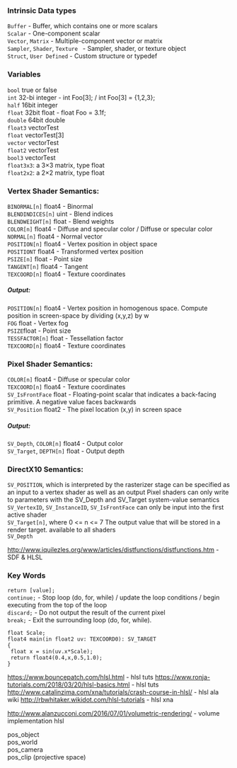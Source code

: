 ### Intrinsic Data types    
`Buffer` -   Buffer, which contains one or more scalars  
`Scalar`  -  One-component scalar  
`Vector`, `Matrix`  -  Multiple-component vector or matrix  
`Sampler`, `Shader`, `Texture `  - Sampler, shader, or texture object  
`Struct`, `User Defined`  - Custom structure or typedef  

### Variables
`bool` true or false  
`int` 32-bi integer  - int Foo[3]; / int Foo[3] = {1,2,3};  
`half` 16bit integer  
`float` 32bit float  - float Foo = 3.1f;  
`double` 64bit double  
`float3` vectorTest  
`float` vectorTest[3]  
`vector` vectorTest  
`float2` vectorTest    
`bool3` vectorTest    
`float3x3`: a 3×3 matrix, type float  
`float2x2`: a 2×2 matrix, type float  






### Vertex Shader Semantics:
`BINORMAL[n]`	float4 - Binormal	  
`BLENDINDICES[n]`	uint - Blend indices	    
`BLENDWEIGHT[n]`	float - Blend weights	    
`COLOR[n]`	float4 - Diffuse and specular color	/ Diffuse or specular color  
`NORMAL[n]` float4 -	Normal vector	  
`POSITION[n]`	float4 - Vertex position in object space  
`POSITIONT` 	float4 -	Transformed vertex position     
`PSIZE[n]`		float - Point size   
`TANGENT[n]`		float4 - Tangent    
`TEXCOORD[n]`		float4 - Texture coordinates 

##### Output: 
`POSITION[n]`	float4 - Vertex position in homogenous space. Compute position in screen-space by dividing (x,y,z) by w   
`FOG`	float - Vertex fog	   
`PSIZE`float -	Point size  
`TESSFACTOR[n]` float -	Tessellation factor  
`TEXCOORD[n]`	float4 - Texture coordinates   

### Pixel Shader Semantics:
`COLOR[n]`	float4 - Diffuse or specular color    
`TEXCOORD[n]` float4	- Texture coordinates	   
`SV_IsFrontFace` float - 	Floating-point scalar that indicates a back-facing primitive. A negative value faces backwards   
`SV_Position`	float2 - The pixel location (x,y) in screen space  

##### Output:    
`SV_Depth`, `COLOR[n]`	float4 - Output color	     
`SV_Target`, `DEPTH[n]`	float - Output depth	    

### DirectX10 Semantics:  
`SV_POSITION`, which is interpreted by the rasterizer stage can be specified as an input to a vertex shader as well as an output Pixel shaders can only write to parameters with the SV_Depth and SV_Target system-value semantics    
`SV_VertexID`, `SV_InstanceID`, `SV_IsFrontFace` can only be input into the first active shader   
`SV_Target[n]`, where 0 <= n <= 7	The output value that will be stored in a render target. available to all shaders    
`SV_Depth`  

http://www.iquilezles.org/www/articles/distfunctions/distfunctions.htm   - SDF & HLSL

### Key Words

`return [value];`    
`continue;`   - Stop loop (do, for, while) / update the loop conditions / begin executing from the top of the loop   
`discard;`  - Do not output the result of the current pixel     
`break;`  - Exit the surrounding loop (do, for, while).  


```
float Scale;
float4 main(in float2 uv: TEXCOORD0): SV_TARGET
{
 float x = sin(uv.x*Scale);
 return float4(0.4,x,0.5,1.0);   
}
```
https://www.bouncepatch.com/hlsl.html  - hlsl tuts
https://www.ronja-tutorials.com/2018/03/20/hlsl-basics.html  - hlsl tuts  
http://www.catalinzima.com/xna/tutorials/crash-course-in-hlsl/  - hlsl ala wiki
http://rbwhitaker.wikidot.com/hlsl-tutorials - hlsl xna

http://www.alanzucconi.com/2016/07/01/volumetric-rendering/ - volume implementation hlsl 

pos_object  
pos_world  
pos_camera  
pos_clip  (projective space)  
